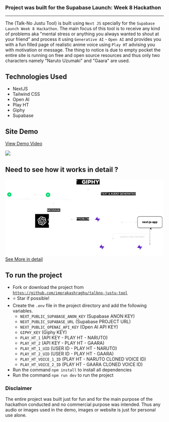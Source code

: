 ### Project was built for the Supabase Launch: Week 8 Hackathon
---
<p>
    The (Talk-No Justu Tool) is built using <code>Next JS</code> specially for the <code>Supabase Launch Week 8 Hackathon</code>. The main focus of this tool is to receive any kind of problems aka "mental stress or anything you always wanted to shout at your friend" and process it using <code>Generative AI</code> - <code>Open AI</code> and provides you with a fun filled page of realistic anime voice using <code>Play HT</code> advising you with motivation or message. The thing to notice is due to empty pocket the entire site is running on free and open source resources and thus only two characters namely "Naruto Uzumaki" and "Gaara" are used.
</p>

## Technologies Used
- NextJS
- Tailwind CSS
- Open AI
- Play HT
- Giphy
- Supabase

## Site Demo
<div>
<a href="https://www.loom.com/share/adc5a2ca1ddb448b9d96adfd2186174e">
    <p>View Demo Video</p>
</a>
<a href="https://www.loom.com/share/adc5a2ca1ddb448b9d96adfd2186174e">
    <img style="max-width:300px;" src="https://cdn.loom.com/sessions/thumbnails/adc5a2ca1ddb448b9d96adfd2186174e-with-play.gif">
</a>
</div>

## Need to see how it works in detail ?
<img src="./public/howitworks.png"/>
<a href="https://talkno-justu.netlify.app">See More in detail</a>

## To run the project
- Fork or download the project from <code>https://github.com/imprakashraghu/talkno-justu-tool</code>
- ⭐️ Star if possible!
- Create the <code>.env</code> file in the project directory and add the following variables.
    - <code>NEXT_PUBLIC_SUPABASE_ANON_KEY</code> (Supabase ANON KEY)
    - <code>NEXT_PUBLIC_SUPABASE_URL</code> (Supabase PROJECT URL)
    - <code>NEXT_PUBLIC_OPENAI_API_KEY</code> (Open AI API KEY)
    - <code>GIPHY_KEY</code> (Giphy KEY)
    - <code>PLAY_HT_1</code> (API KEY - PLAY HT - NARUTO)
    - <code>PLAY_HT_2</code> (API KEY - PLAY HT - GAARA)
    - <code>PLAY_HT_1_UID</code> (USER ID - PLAY HT - NARUTO)
    - <code>PLAY_HT_2_UID</code> (USER ID - PLAY HT - GAARA)
    - <code>PLAY_HT_VOICE_1_ID</code> (PLAY HT - NARUTO CLONED VOICE ID)
    - <code>PLAY_HT_VOICE_2_ID</code> (PLAY HT - GAARA CLONED VOICE ID)
- Run the command <code>npm install</code> to install all dependencies
- Run the command <code>npm run dev</code> to run the project


### Disclaimer
The entire project was built just for fun and for the main purpose of the hackathon conducted and no commercial purpose was intended. Thus any audio or images used in the demo, images or website is just for personal use alone.
